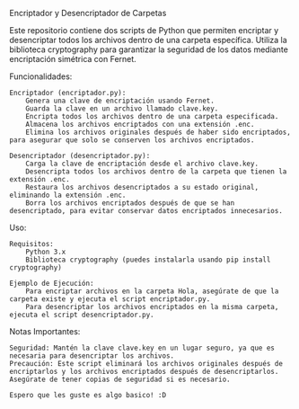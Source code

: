 Encriptador y Desencriptador de Carpetas

Este repositorio contiene dos scripts de Python que permiten encriptar y desencriptar todos los archivos dentro de una carpeta específica. Utiliza la biblioteca cryptography para garantizar la seguridad de los datos mediante encriptación simétrica con Fernet.

Funcionalidades:

    Encriptador (encriptador.py):
        Genera una clave de encriptación usando Fernet.
        Guarda la clave en un archivo llamado clave.key.
        Encripta todos los archivos dentro de una carpeta especificada.
        Almacena los archivos encriptados con una extensión .enc.
        Elimina los archivos originales después de haber sido encriptados, para asegurar que solo se conserven los archivos encriptados.

    Desencriptador (desencriptador.py):
        Carga la clave de encriptación desde el archivo clave.key.
        Desencripta todos los archivos dentro de la carpeta que tienen la extensión .enc.
        Restaura los archivos desencriptados a su estado original, eliminando la extensión .enc.
        Borra los archivos encriptados después de que se han desencriptado, para evitar conservar datos encriptados innecesarios.

Uso:

    Requisitos:
        Python 3.x
        Biblioteca cryptography (puedes instalarla usando pip install cryptography)

    Ejemplo de Ejecución:
        Para encriptar archivos en la carpeta Hola, asegúrate de que la carpeta existe y ejecuta el script encriptador.py.
        Para desencriptar los archivos encriptados en la misma carpeta, ejecuta el script desencriptador.py.

Notas Importantes:

    Seguridad: Mantén la clave clave.key en un lugar seguro, ya que es necesaria para desencriptar los archivos.
    Precaución: Este script eliminará los archivos originales después de encriptarlos y los archivos encriptados después de desencriptarlos. Asegúrate de tener copias de seguridad si es necesario.

    Espero que les guste es algo basico! :D
